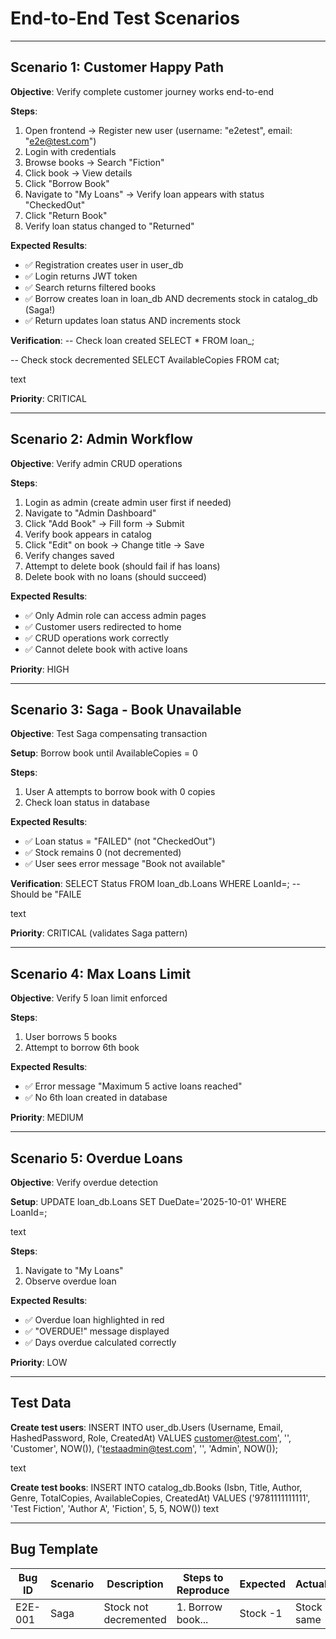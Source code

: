 # End-to-End Test Scenarios

---

## Scenario 1: Customer Happy Path

**Objective**: Verify complete customer journey works end-to-end

**Steps**:
1. Open frontend → Register new user (username: "e2etest", email: "e2e@test.com")
2. Login with credentials
3. Browse books → Search "Fiction"
4. Click book → View details
5. Click "Borrow Book"
6. Navigate to "My Loans" → Verify loan appears with status "CheckedOut"
7. Click "Return Book"
8. Verify loan status changed to "Returned"

**Expected Results**:
- ✅ Registration creates user in user_db
- ✅ Login returns JWT token
- ✅ Search returns filtered books
- ✅ Borrow creates loan in loan_db AND decrements stock in catalog_db (Saga!)
- ✅ Return updates loan status AND increments stock

**Verification**:
-- Check loan created
SELECT * FROM loan_<userId>;

-- Check stock decremented
SELECT AvailableCopies FROM cat<bookId>;

text

**Priority**: CRITICAL

---

## Scenario 2: Admin Workflow

**Objective**: Verify admin CRUD operations

**Steps**:
1. Login as admin (create admin user first if needed)
2. Navigate to "Admin Dashboard"
3. Click "Add Book" → Fill form → Submit
4. Verify book appears in catalog
5. Click "Edit" on book → Change title → Save
6. Verify changes saved
7. Attempt to delete book (should fail if has loans)
8. Delete book with no loans (should succeed)

**Expected Results**:
- ✅ Only Admin role can access admin pages
- ✅ Customer users redirected to home
- ✅ CRUD operations work correctly
- ✅ Cannot delete book with active loans

**Priority**: HIGH

---

## Scenario 3: Saga - Book Unavailable

**Objective**: Test Saga compensating transaction

**Setup**: Borrow book until AvailableCopies = 0

**Steps**:
1. User A attempts to borrow book with 0 copies
2. Check loan status in database

**Expected Results**:
- ✅ Loan status = "FAILED" (not "CheckedOut")
- ✅ Stock remains 0 (not decremented)
- ✅ User sees error message "Book not available"

**Verification**:
SELECT Status FROM loan_db.Loans WHERE LoanId=<loanId>;
-- Should be "FAILE

text

**Priority**: CRITICAL (validates Saga pattern)

---

## Scenario 4: Max Loans Limit

**Objective**: Verify 5 loan limit enforced

**Steps**:
1. User borrows 5 books
2. Attempt to borrow 6th book

**Expected Results**:
- ✅ Error message "Maximum 5 active loans reached"
- ✅ No 6th loan created in database

**Priority**: MEDIUM

---

## Scenario 5: Overdue Loans

**Objective**: Verify overdue detection

**Setup**:
UPDATE loan_db.Loans SET DueDate='2025-10-01' WHERE LoanId=<id>;

text

**Steps**:
1. Navigate to "My Loans"
2. Observe overdue loan

**Expected Results**:
- ✅ Overdue loan highlighted in red
- ✅ "OVERDUE!" message displayed
- ✅ Days overdue calculated correctly

**Priority**: LOW

---

## Test Data

**Create test users**:
INSERT INTO user_db.Users (Username, Email, HashedPassword, Role, CreatedAt)
VALUES
customer@test.com', '<bcrypt>', 'Customer', NOW()),
('testaadmin@test.com', '<bcrypt>', 'Admin', NOW());

text

**Create test books**:
INSERT INTO catalog_db.Books (Isbn, Title, Author, Genre, TotalCopies, AvailableCopies, CreatedAt)
VALUES
('9781111111111', 'Test Fiction', 'Author A', 'Fiction', 5, 5, NOW())
text

---

## Bug Template

| Bug ID | Scenario | Description | Steps to Reproduce | Expected | Actual | Severity | Status |
|--------|----------|-------------|-------------------|----------|--------|----------|--------|
| E2E-001 | Saga | Stock not decremented | 1. Borrow book... | Stock -1 | Stock same | Critical | Open |